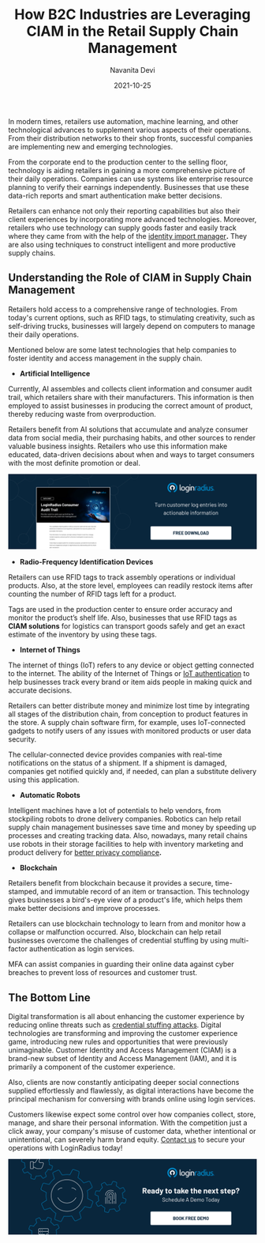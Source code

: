 ﻿---
title: "How B2C Industries are Leveraging CIAM in the Retail Supply Chain Management"
date: "2021-10-25"
coverImage: "retail-supply-chain-cover.jpg"
tags: ["ciam solution","iot authentication","cx"]
author: "Navanita Devi"
description: "Retailers hold access to a comprehensive range of technologies. From today's current options, such as RFID tags, to stimulating creativity, such as self-driving trucks, businesses will largely depend on computers to manage their daily operations. Learn how they are incorporating CIAM in their environment."
metadescription: "Today, retailers are using unique techniques to construct intelligent and more productive supply chains. Learn how they are incorporating CIAM in their environment."
metatitle: "What is the Role of CIAM in Retail Supply Chain Management"
---

In modern times, retailers use automation, machine learning, and other technological advances to supplement various aspects of their operations. From their distribution networks to their shop fronts, successful companies are implementing new and emerging technologies.

From the corporate end to the production center to the selling floor, technology is aiding retailers in gaining a more comprehensive picture of their daily operations. Companies can use systems like enterprise resource planning to verify their earnings independently. Businesses that use these data-rich reports and smart authentication make better decisions.

Retailers can enhance not only their reporting capabilities but also their client experiences by incorporating more advanced technologies. Moreover, retailers who use technology can supply goods faster and easily track where they came from with the help of the [identity import manager](https://www.loginradius.com/blog/identity/loginradius-identity-import-manager-data-migration/)**.** They are also using techniques to construct intelligent and more productive supply chains. 


## Understanding the Role of CIAM in Supply Chain Management

Retailers hold access to a comprehensive range of technologies. From today's current options, such as RFID tags, to stimulating creativity, such as self-driving trucks, businesses will largely depend on computers to manage their daily operations. 

Mentioned below are some latest technologies that help companies to foster identity and access management in the supply chain. 



* **Artificial Intelligence**

Currently, AI assembles and collects client information and consumer audit trail, which retailers share with their manufacturers. This information is then employed to assist businesses in producing the correct amount of product, thereby reducing waste from overproduction. 

Retailers benefit from AI solutions that accumulate and analyze consumer data from social media, their purchasing habits, and other sources to render valuable business insights. Retailers who use this information make educated, data-driven decisions about when and ways to target consumers with the most definite promotion or deal.

[![DS-consumer-audit-trail](DS-consumer-audit-trail.png)](https://www.loginradius.com/resource/loginradius-consumer-audit-trail)



* **Radio-Frequency Identification Devices**

Retailers can use RFID tags to track assembly operations or individual products. Also, at the store level, employees can readily restock items after counting the number of RFID tags left for a product. 

Tags are used in the production center to ensure order accuracy and monitor the product’s shelf life. Also, businesses that use RFID tags as **CIAM solutions** for logistics can transport goods safely and get an exact estimate of the inventory by using these tags. 



* **Internet of Things**

The internet of things (IoT) refers to any device or object getting connected to the internet. The ability of the Internet of Things or [IoT authentication](https://www.loginradius.com/blog/identity/iot-smart-authentication/) to help businesses track every brand or item aids people in making quick and accurate decisions. 

Retailers can better distribute money and minimize lost time by integrating all stages of the distribution chain, from conception to product features in the store. A supply chain software firm, for example, uses IoT-connected gadgets to notify users of any issues with monitored products or user data security. 

The cellular-connected device provides companies with real-time notifications on the status of a shipment. If a shipment is damaged, companies get notified quickly and, if needed, can plan a substitute delivery using this application. 



* **Automatic Robots**

Intelligent machines have a lot of potentials to help vendors, from stockpiling robots to drone delivery companies. Robotics can help retail supply chain management businesses save time and money by speeding up processes and creating tracking data. Also, nowadays, many retail chains use robots in their storage facilities to help with inventory marketing and product delivery for [better privacy compliance](https://www.loginradius.com/compliances/)**.** 



* **Blockchain**

Retailers benefit from blockchain because it provides a secure, time-stamped, and immutable record of an item or transaction. This technology gives businesses a bird's-eye view of a product's life, which helps them make better decisions and improve processes. 

Retailers can use blockchain technology to learn from and monitor how a collapse or malfunction occurred. Also, blockchain can help retail businesses overcome the challenges of credential stuffing by using multi-factor authentication as login services. 

MFA can assist companies in guarding their online data against cyber breaches to prevent loss of resources and customer trust. 


## The Bottom Line 

Digital transformation is all about enhancing the customer experience by reducing online threats such as [credential stuffing attacks](https://www.loginradius.com/resource/understanding-credential-stuffing-attacks-whitepaper). Digital technologies are transforming and improving the customer experience game, introducing new rules and opportunities that were previously unimaginable. Customer Identity and Access Management (CIAM) is a brand-new subset of Identity and Access Management (IAM), and it is primarily a component of the customer experience. 

Also, clients are now constantly anticipating deeper social connections supplied effortlessly and flawlessly, as digital interactions have become the principal mechanism for conversing with brands online using login services. 

Customers likewise expect some control over how companies collect, store, manage, and share their personal information. With the competition just a click away, your company's misuse of customer data, whether intentional or unintentional, can severely harm brand equity. [Contact us](https://www.loginradius.com/contact-sales) to secure your operations with LoginRadius today!

[![book-a-demo-Consultation](../../assets/book-a-demo-loginradius.png)](https://www.loginradius.com/contact-us?utm_source=blog&utm_medium=web&utm_campaign=b2c-enterprises-ciam-retail-supply-chain)
